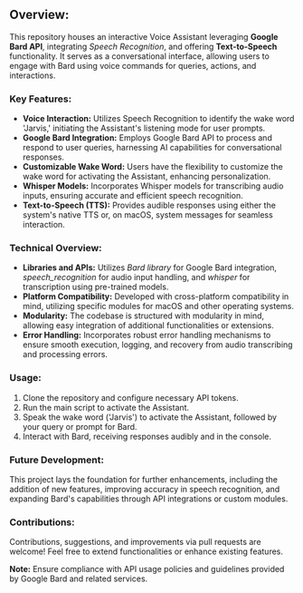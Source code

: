 ## Overview:
This repository houses an interactive Voice Assistant leveraging **Google Bard API**, integrating *Speech Recognition*, and offering **Text-to-Speech** functionality. It serves as a conversational interface, allowing users to engage with Bard using voice commands for queries, actions, and interactions.

### Key Features:

- **Voice Interaction:** Utilizes Speech Recognition to identify the wake word 'Jarvis,' initiating the Assistant's listening mode for user prompts.
- **Google Bard Integration:** Employs Google Bard API to process and respond to user queries, harnessing AI capabilities for conversational responses.
- **Customizable Wake Word:** Users have the flexibility to customize the wake word for activating the Assistant, enhancing personalization.
- **Whisper Models:** Incorporates Whisper models for transcribing audio inputs, ensuring accurate and efficient speech recognition.
- **Text-to-Speech (TTS):** Provides audible responses using either the system's native TTS or, on macOS, system messages for seamless interaction.

### Technical Overview:

- **Libraries and APIs:** Utilizes *Bard library* for Google Bard integration, *speech_recognition* for audio input handling, and *whisper* for transcription using pre-trained models.
- **Platform Compatibility:** Developed with cross-platform compatibility in mind, utilizing specific modules for macOS and other operating systems.
- **Modularity:** The codebase is structured with modularity in mind, allowing easy integration of additional functionalities or extensions.
- **Error Handling:** Incorporates robust error handling mechanisms to ensure smooth execution, logging, and recovery from audio transcribing and processing errors.

### Usage:

1. Clone the repository and configure necessary API tokens.
2. Run the main script to activate the Assistant.
3. Speak the wake word ('Jarvis') to activate the Assistant, followed by your query or prompt for Bard.
4. Interact with Bard, receiving responses audibly and in the console.

### Future Development:

This project lays the foundation for further enhancements, including the addition of new features, improving accuracy in speech recognition, and expanding Bard's capabilities through API integrations or custom modules.

### Contributions:

Contributions, suggestions, and improvements via pull requests are welcome! Feel free to extend functionalities or enhance existing features.

**Note:** Ensure compliance with API usage policies and guidelines provided by Google Bard and related services.
